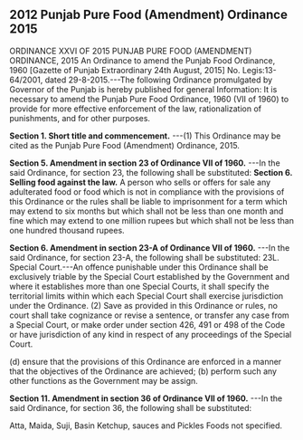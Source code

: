 ## 2012 Punjab Pure Food (Amendment) Ordinance 2015
 
ORDINANCE XXVI OF 2015
PUNJAB PURE FOOD (AMENDMENT) ORDINANCE, 2015
An Ordinance to amend the Punjab Food Ordinance, 1960
[Gazette of Punjab Extraordinary 24th August, 2015]
No. Legis:13-64/2001, dated 29-8-2015.---The following Ordinance promulgated by Governor of the Punjab is hereby published for general Information:
It is necessary to amend the Punjab Pure Food Ordinance, 1960 (VII of 1960) to provide for more effective enforcement of the law, rationalization of punishments, and for other purposes.

**Section 1. Short title and commencement.**
---(1) This Ordinance may be cited as the Punjab Pure Food (Amendment) Ordinance, 2015.

 

 

 

**Section 5. Amendment in section 23 of Ordinance VII of 1960.**
---In the said Ordinance, for section 23, the following shall be substituted:
**Section 6. Selling food against the law.**
 A person who sells or offers for sale any adulterated food or food which is not in compliance with the provisions of this Ordinance or the rules shall be liable to imprisonment for a term which may extend to six months but which shall not be less than one month and fine which may extend to one million rupees but which shall not be less than one hundred thousand rupees.

 

**Section 6. Amendment in section 23-A of Ordinance VII of 1960.**
---In the said Ordinance, for section 23-A, the following shall be substituted:
   23L. Special Court.---An offence punishable under this Ordinance shall be exclusively triable by the Special Court established by the Government and where it establishes more than one Special Courts, it shall specify the territorial limits within which each Special Court shall exercise jurisdiction under the Ordinance.
   (2) Save as provided in this Ordinance or rules, no court shall take cognizance or revise a sentence, or transfer any case from a Special Court, or make order under section 426, 491 or 498 of the Code or have jurisdiction of any kind in respect of any proceedings of the Special Court.

 

 

 

(d) ensure that the provisions of this Ordinance are enforced in a manner that the objectives of the Ordinance are achieved;
(b) perform such any other functions as the Government may be assign.

 

 

**Section 11. Amendment in section 36 of Ordinance VII of 1960.**
---In the said Ordinance, for section 36, the following shall be substituted:

 

 

Atta, Maida, Suji, Basin
Ketchup, sauces and Pickles
Foods not specified.

